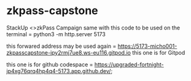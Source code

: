 # zkpass-capstone
StackUp &lt;>zkPass Campaign
same with this code to be used on the terminal = python3 -m http.server 5173

this forwared address may be used again = https://5173-micho001-zkpasscapstone-ipy2rmj7ue8.ws-eu116.gitpod.io  this one is for Gitpod

this one is for github codespace = https://upgraded-fortnight-jp4xg76qrq4hp4q4-5173.app.github.dev/;